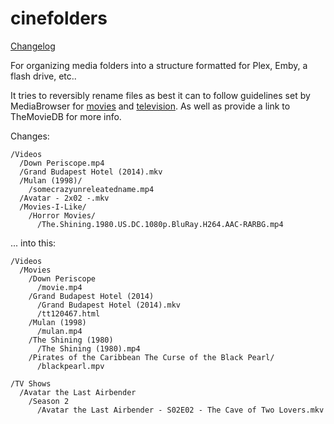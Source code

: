 cinefolders
===========

[Changelog](https://github.com/hgibs/cinefolders/releases)

For organizing media folders into a structure formatted for Plex, Emby, a flash drive, etc..

It tries to reversibly rename files as best it can to follow guidelines set by MediaBrowser for 
[movies](https://github.com/MediaBrowser/Wiki/wiki/Movie%20naming) and 
[television](https://github.com/MediaBrowser/Wiki/wiki/TV%20naming). As well as provide a 
link to TheMovieDB for more info. 

Changes: 

    /Videos  
      /Down Periscope.mp4
      /Grand Budapest Hotel (2014).mkv
      /Mulan (1998)/  
        /somecrazyunreleatedname.mp4
      /Avatar - 2x02 -.mkv
      /Movies-I-Like/  
        /Horror Movies/
          /The.Shining.1980.US.DC.1080p.BluRay.H264.AAC-RARBG.mp4

... into this:

    /Videos
      /Movies
        /Down Periscope 
          /movie.mp4
        /Grand Budapest Hotel (2014)
          /Grand Budapest Hotel (2014).mkv
          /tt120467.html
        /Mulan (1998)
          /mulan.mp4
        /The Shining (1980)  
          /The Shining (1980).mp4
        /Pirates of the Caribbean The Curse of the Black Pearl/  
          /blackpearl.mpv
                
    /TV Shows
      /Avatar the Last Airbender 
        /Season 2
          /Avatar the Last Airbender - S02E02 - The Cave of Two Lovers.mkv
